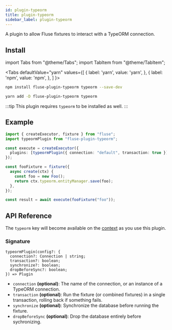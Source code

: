 ```yaml
---
id: plugin-typeorm
title: plugin-typeorm
sidebar_label: plugin-typeorm
---
```


A plugin to allow Fluse fixtures to interact with a TypeORM connection.

## Install

import Tabs from "@theme/Tabs";
import TabItem from "@theme/TabItem";

<Tabs
defaultValue="yarn"
values={[
{ label: 'yarn', value: 'yarn', },
{ label: 'npm', value: 'npm', },
]
}>

<TabItem value="npm">

```bash
npm install fluse-plugin-typeorm typeorm --save-dev
```

</TabItem>
<TabItem value="yarn">

```bash
yarn add -D fluse-plugin-typeorm typeorm
```

</TabItem>

</Tabs>

:::tip
This plugin requires `typeorm` to be installed as well.
:::

## Example

```typescript
import { createExecutor, fixture } from "fluse";
import typeormPlugin from "fluse-plugin-typeorm";

const execute = createExecutor({
  plugins: [typeormPlugin({ connection: "default", transaction: true })],
});

const fooFixture = fixture({
  async create(ctx) {
    const foo = new Foo();
    return ctx.typeorm.entityManager.save(foo);
  },
});

const result = await execute(fooFixture("foo"));
```

## API Reference

The `typeorm` key will become available on the [context](./context.md) as you use this plugin.

### Signature

```
typeormPlugin(config?: {
  connection?: Connection | string;
  transaction?: boolean;
  synchronize?: boolean;
  dropBeforeSync?: boolean;
}) => Plugin
```

- `connection` **(optional)**: The name of the connection, or an instance of a TypeORM connection.
- `transaction` **(optional)**: Run the fixture (or combined fixtures) in a single transaction, rolling back if something fails.
- `synchronize` **(optional)**: Synchronize the database before running the fixture.
- `dropBeforeSync` **(optional)**: Drop the database entirely before sychronizing.
